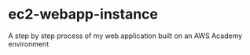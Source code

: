 # ec2-webapp-instance
A step by step process of my web application built on an AWS Academy environment
